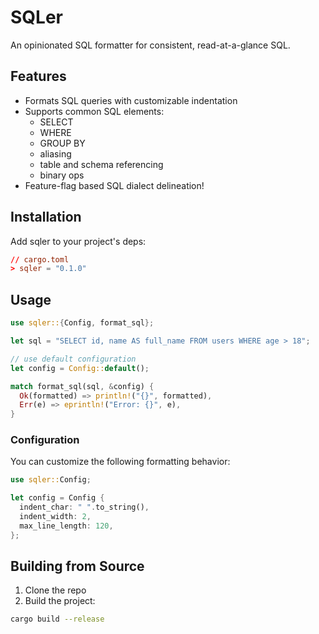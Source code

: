# SQLer

An opinionated SQL formatter for consistent, read-at-a-glance SQL.

## Features

- Formats SQL queries with customizable indentation
- Supports common SQL elements:
  - SELECT
  - WHERE
  - GROUP BY
  - aliasing
  - table and schema referencing
  - binary ops
- Feature-flag based SQL dialect delineation!

## Installation

Add sqler to your project's deps:

```toml
// cargo.toml
> sqler = "0.1.0"
```

## Usage

```rust
use sqler::{Config, format_sql};

let sql = "SELECT id, name AS full_name FROM users WHERE age > 18";

// use default configuration
let config = Config::default();

match format_sql(sql, &config) {
  Ok(formatted) => println!("{}", formatted),
  Err(e) => eprintln!("Error: {}", e),
}
```

### Configuration

You can customize the following formatting behavior:

```rust
use sqler::Config;

let config = Config {
  indent_char: " ".to_string(),
  indent_width: 2,
  max_line_length: 120,
};
```

## Building from Source

1. Clone the repo
2. Build the project:

```bash
cargo build --release
```
